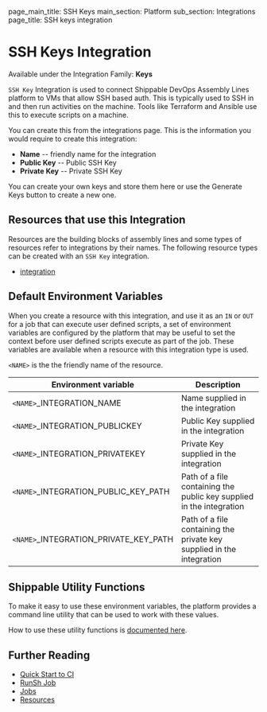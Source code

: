 page_main_title: SSH Keys
main_section: Platform
sub_section: Integrations
page_title: SSH keys integration

# SSH Keys Integration

Available under the Integration Family: **Keys**

`SSH Key` Integration is used to connect Shippable DevOps Assembly Lines platform to VMs that allow SSH based auth. This is typically used to SSH in and then run activities on the machine. Tools like Terraform and Ansible use this to execute scripts on a machine.

You can create this from the integrations page. This is the information you would require to create this integration:

* **Name** -- friendly name for the integration
* **Public Key** -- Public SSH Key
* **Private Key** -- Private SSH Key

You can create your own keys and store them here or use the Generate Keys button to create a new one.

## Resources that use this Integration
Resources are the building blocks of assembly lines and some types of resources refer to integrations by their names. The following resource types can be created with an `SSH Key` integration.

* [integration](/platform/workflow/resource/integration)

## Default Environment Variables
When you create a resource with this integration, and use it as an `IN` or `OUT` for a job that can execute user defined scripts, a set of environment variables are configured by the platform that may be useful to set the context before user defined scripts execute as part of the job. These variables are available when a resource with this integration type is used.

`<NAME>` is the the friendly name of the resource.

| Environment variable						| Description                         |
| ------------- 								|------------------------------------ |
| `<NAME>`\_INTEGRATION\_NAME   			| Name supplied in the integration |
| `<NAME>`\_INTEGRATION\_PUBLICKEY		| Public Key supplied in the integration |
| `<NAME>`\_INTEGRATION\_PRIVATEKEY		| Private Key supplied in the integration |
| `<NAME>`\_INTEGRATION\_PUBLIC\_KEY\_PATH		| Path of a file containing the public key supplied in the integration |
| `<NAME>`\_INTEGRATION\_PRIVATE\_KEY\_PATH		| Path of a file containing the private key supplied in the integration |

## Shippable Utility Functions
To make it easy to use these environment variables, the platform provides a command line utility that can be used to work with these values.

How to use these utility functions is [documented here](/platform/tutorial/workflow/using-shipctl).

## Further Reading
* [Quick Start to CI](/getting-started/ci-sample)
* [RunSh Job](/platform/workflow/job/runsh)
* [Jobs](/platform/workflow/job/overview)
* [Resources](/platform/workflow/resource/overview)

